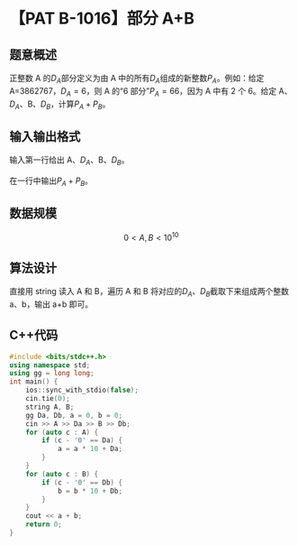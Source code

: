 # 【PAT B-1016】部分 A+B

## 题意概述

正整数 A 的$D_A$部分定义为由 A 中的所有$D_A$组成的新整数$P_A$。例如：给定 A=3862767，$D_A=6$，则 A 的“6 部分”$P_A=66$，因为 A 中有 2 个 6。给定 A、$D_A$、B、$D_B$，计算$P_A+P_B$。

## 输入输出格式

输入第一行给出 A、$D_A$、B、$D_B$。

在一行中输出$P_A+P_B$。

## 数据规模

$$0<A,B<{10}^{10}$$

## 算法设计

直接用 string 读入 A 和 B，遍历 A 和 B 将对应的$D_A$、$D_B$截取下来组成两个整数 a、b，输出 a+b 即可。

## C++代码

```cpp
#include <bits/stdc++.h>
using namespace std;
using gg = long long;
int main() {
    ios::sync_with_stdio(false);
    cin.tie(0);
    string A, B;
    gg Da, Db, a = 0, b = 0;
    cin >> A >> Da >> B >> Db;
    for (auto c : A) {
        if (c - '0' == Da) {
            a = a * 10 + Da;
        }
    }
    for (auto c : B) {
        if (c - '0' == Db) {
            b = b * 10 + Db;
        }
    }
    cout << a + b;
    return 0;
}
```
